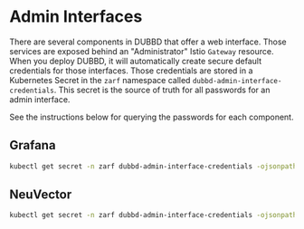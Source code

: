 # Admin Interfaces
There are several components in DUBBD that offer a web interface. Those services are exposed behind an "Administrator" Istio `Gateway` resource. When you deploy DUBBD, it will automatically create secure default credentials for those interfaces. Those credentials are stored in a Kubernetes Secret in the `zarf` namespace called `dubbd-admin-interface-credentials`. This secret is the source of truth for all passwords for an admin interface. 

See the instructions below for querying the passwords for each component. 

## Grafana 
```bash
kubectl get secret -n zarf dubbd-admin-interface-credentials -ojsonpath='{.data.grafana-password}' | base64 -d
```
## NeuVector
```bash
kubectl get secret -n zarf dubbd-admin-interface-credentials -ojsonpath='{.data.neuvector-password}' | base64 -d
```